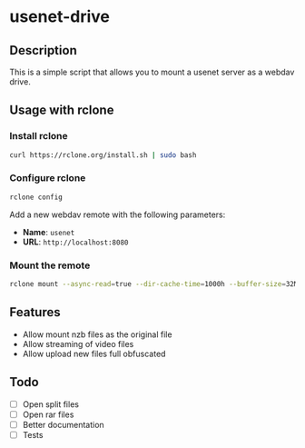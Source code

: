 # usenet-drive

## Description

This is a simple script that allows you to mount a usenet server as a webdav drive.

## Usage with rclone

### Install rclone

```bash
curl https://rclone.org/install.sh | sudo bash
```

### Configure rclone

```bash
rclone config
```

Add a new webdav remote with the following parameters:

- **Name**: `usenet`
- **URL**: `http://localhost:8080`

### Mount the remote

```bash
rclone mount --async-read=true --dir-cache-time=1000h --buffer-size=32M --poll-interval=15s --rc --rc-no-auth --rc-addr=localhost:5572 --use-mmap --vfs-read-ahead=128M --vfs-read-chunk-size=32M --vfs-read-chunk-size-limit=2G --vfs-cache-max-age=60m --vfs-cache-mode=full --vfs-cache-poll-interval=30s --vfs-cache-max-size=1G --timeout=10m usenet: ${PATH_TO_MOUNT} -vv
```

## Features

- Allow mount nzb files as the original file
- Allow streaming of video files
- Allow upload new files full obfuscated

## Todo

- [ ] Open split files
- [ ] Open rar files
- [ ] Better documentation
- [ ] Tests

